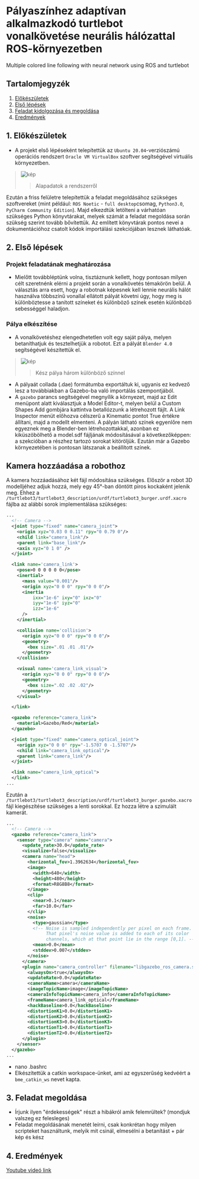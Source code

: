 # Pályaszínhez adaptívan alkalmazkodó turtlebot vonalkövetése neurális hálózattal ROS-környezetben
Multiple colored line following with neural network using ROS and turtlebot
## Tartalomjegyzék
1. [Előkészületek](##1.-előkészületek)  
2. [Első lépések](##Első-lépések)  
3. [Feladat kidolgozása és megoldása](##3.-Feladat-kidolgozása-és-megoldása)
4. [Eredmények](##4.-Eredmények)  
## 1. Előkészületek
- A projekt első lépéseként telepítettük az `Ubuntu 20.04`-verziószámú operációs rendszert `Oracle VM VirtualBox` szoftver segítségével virtuális környezetben.
> ![kép](https://github.com/4isSorin/Line_Following_kogrob/assets/167373493/5ffaaaae-4031-40e2-b34c-9afc5df87947)
> > Alapadatok a rendszerről

Ezután a friss felületre telepítettük a feladat megoldásához szükséges szoftvereket (mint például: `ROS Noetic` - `full desktop`csomag, `Python3.0`, `PyCharm Community Edition`). Majd elkezdtük letölteni a várhatóan szükséges Python könyvtárakat, melyek számát a feladat megoldása során szükség szerint tovább bővítettük. Az említett könyvtárak pontos nevei a dokumentációhoz csatolt kódok importálási szekciójában lesznek láthatóak.
## 2. Első lépések
### Projekt feladatának meghatározása
- Mielőtt továbbléptünk volna, tisztáznunk kellett, hogy pontosan milyen célt szeretnénk elérni a projekt során a vonalkövetés témakörön belül. A választás arra esett, hogy a robotnak képesnek kell lennie neurális hálót használva többszínű vonallal ellátott pályát követni úgy, hogy meg is különböztesse a tanított színeket és különböző színek esetén különböző sebességgel haladjon.  
### Pálya elkészítése
- A vonalkövetéshez elengedhetetlen volt egy saját pálya, melyen betaníthatjuk és tesztelhetjük a robotot. Ezt a pályát `Blender 4.0` segítségével készítettük el.
> ![kép](https://github.com/4isSorin/Line_Following_kogrob/assets/167373493/bc0be3e7-94a3-49f5-baa3-ff3c2224ecf9)
> > Kész pálya három különböző színnel
- A pályaát collada (.dae) formátumba exportáltuk ki, ugyanis ez kedvező lesz a továbbiakban a Gazebo-ba való importálás szempontjából.
- A `gazebo` parancs segítségével megnyílik a környezet, majd az Edit menüpont alatt kiválasztjuk a Model Editor-t, melyen belül a Custom Shapes Add gombjára kattintva betallózzunk a létrehozott fájlt. A Link Inspector menüt előhozva célszerű a Kinematic pontot True értékre állítani, majd a modellt elmenteni. A pályán látható színek egyenlőre nem egyeznek meg a Blender-ben létrehozottakkal, azonban ez kiküszöbölhető a model.sdf fájljának módosításával a következőképpen: a <visual> szekcióban a <material> részhez tartozó sorokat kitöröljük. Ezután már a Gazebo környezetében is pontosan látszanak a beállított színek.
## Kamera hozzáadása a robothoz
A kamera hozzáadásához két fájl módosítása szükséges. Először a robot 3D modelljéhez adjuk hozzá, mely egy 45°-ban döntött piros kockaként jelenik meg. Ehhez a `/turtlebot3/turtlebot3_description/urdf/turtlebot3_burger.urdf.xacro` fájlba az alábbi sorok implementálása szükséges:
```xml
...
  <!-- Camera -->
  <joint type="fixed" name="camera_joint">
    <origin xyz="0.03 0 0.11" rpy="0 0.79 0"/>
    <child link="camera_link"/>
    <parent link="base_link"/>
    <axis xyz="0 1 0" />
  </joint>

  <link name='camera_link'>
    <pose>0 0 0 0 0 0</pose>
    <inertial>
      <mass value="0.001"/>
      <origin xyz="0 0 0" rpy="0 0 0"/>
      <inertia
          ixx="1e-6" ixy="0" ixz="0"
          iyy="1e-6" iyz="0"
          izz="1e-6"
      />
    </inertial>

    <collision name='collision'>
      <origin xyz="0 0 0" rpy="0 0 0"/> 
      <geometry>
        <box size=".01 .01 .01"/>
      </geometry>
    </collision>

    <visual name='camera_link_visual'>
      <origin xyz="0 0 0" rpy="0 0 0"/>
      <geometry>
        <box size=".02 .02 .02"/>
      </geometry>
    </visual>

  </link>

  <gazebo reference="camera_link">
    <material>Gazebo/Red</material>
  </gazebo>

  <joint type="fixed" name="camera_optical_joint">
    <origin xyz="0 0 0" rpy="-1.5707 0 -1.5707"/>
    <child link="camera_link_optical"/>
    <parent link="camera_link"/>
  </joint>

  <link name="camera_link_optical">
  </link>
...
```

Ezután a `/turtlebot3/turtlebot3_description/urdf/turtlebot3_burger.gazebo.xacro` fájl kiegészítése szükséges a lenti sorokkal. Ez hozza létre a szimulált kamerát.
```xml
...
  <!-- Camera -->
  <gazebo reference="camera_link">
    <sensor type="camera" name="camera">
      <update_rate>30.0</update_rate>
      <visualize>false</visualize>
      <camera name="head">
        <horizontal_fov>1.3962634</horizontal_fov>
        <image>
          <width>640</width>
          <height>480</height>
          <format>R8G8B8</format>
        </image>
        <clip>
          <near>0.1</near>
          <far>10.0</far>
        </clip>
        <noise>
          <type>gaussian</type>
          <!-- Noise is sampled independently per pixel on each frame.
               That pixel's noise value is added to each of its color
               channels, which at that point lie in the range [0,1]. -->
          <mean>0.0</mean>
          <stddev>0.007</stddev>
        </noise>
      </camera>
      <plugin name="camera_controller" filename="libgazebo_ros_camera.so">
        <alwaysOn>true</alwaysOn>
        <updateRate>0.0</updateRate>
        <cameraName>camera</cameraName>
        <imageTopicName>image</imageTopicName>
        <cameraInfoTopicName>camera_info</cameraInfoTopicName>
        <frameName>camera_link_optical</frameName>
        <hackBaseline>0.0</hackBaseline>
        <distortionK1>0.0</distortionK1>
        <distortionK2>0.0</distortionK2>
        <distortionK3>0.0</distortionK3>
        <distortionT1>0.0</distortionT1>
        <distortionT2>0.0</distortionT2>
      </plugin>
    </sensor>
  </gazebo>
...
```
- nano .bashrc
- Elkészítettük a catkin workspace-ünket, ami az egyszerűség kedvéért a `bme_catkin_ws` nevet kapta.
## 3. Feladat megoldása
- Írjunk ilyen "érdekességek" részt a hibákról amik felemrültek? (mondjuk valszeg ez felesleges)
- Feladat megoldásának menetét leírni, csak konkrétan hogy milyen scripteket használtunk, melyik mit csinál, elmesélni a betanítást + pár kép és kész
## 4. Eredmények
[Youtube videó link](https://www.youtube.com/watch?v=jogtECytDSQ&t=0s)
